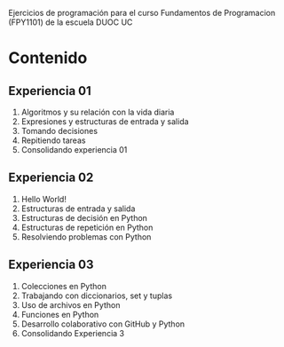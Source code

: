 Ejercicios de programación para el curso Fundamentos de Programacion (FPY1101) de la escuela DUOC UC

# Contenido
## Experiencia 01
1. Algoritmos y su relación con la vida diaria
2. Expresiones y estructuras de entrada y salida
3. Tomando decisiones
4. Repitiendo tareas
5. Consolidando experiencia 01

## Experiencia 02
1. Hello World!
2. Estructuras de entrada y salida
3. Estructuras de decisión en Python
4. Estructuras de repetición en Python
5. Resolviendo problemas con Python

## Experiencia 03
1. Colecciones en Python
2. Trabajando con diccionarios, set y tuplas
3. Uso de archivos en Python
4. Funciones en Python
5. Desarrollo colaborativo con GitHub y Python
6. Consolidando Experiencia 3
